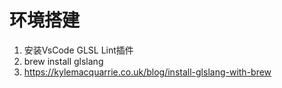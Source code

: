 # 环境搭建
1. 安装VsCode GLSL Lint插件
2. brew install glslang
3. https://kylemacquarrie.co.uk/blog/install-glslang-with-brew